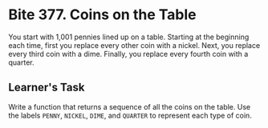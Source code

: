 # Bite 377. Coins on the Table

You start with 1,001 pennies lined up on a table. Starting at the beginning each time, first you replace every other coin with a nickel. Next, you replace every third coin with a dime. Finally, you replace every fourth coin with a quarter.

## Learner's Task

Write a function that returns a sequence of all the coins on the table. Use the labels `PENNY`, `NICKEL`, `DIME`, and `QUARTER` to represent each type of coin.
